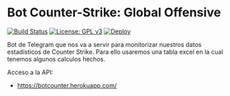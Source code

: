 # Bot Counter-Strike: Global Offensive

[![Build Status](https://travis-ci.org/Maverick94/botCS.svg?branch=master)](https://travis-ci.org/Maverick94/botCS) [![License: GPL v3](https://img.shields.io/badge/License-GPL%20v3-blue.svg)](https://www.gnu.org/licenses/gpl-3.0) [![Deploy](https://www.herokucdn.com/deploy/button.svg)](https://heroku.com/deploy?template=https://github.com/Maverick94/botCS)

Bot de Telegram que nos va a servir para monitorizar nuestros datos estadísticos de Counter Strike. Para ello usaremos una tabla excel en la cual tenemos algunos calculos hechos.  

Acceso a la API:  
* https://botcounter.herokuapp.com/
